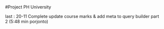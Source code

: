 #Project PH University

last : 20-11 Complete update course marks & add meta to query builder part 2 (5:48 min porjonto)